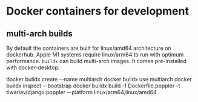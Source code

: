 # Docker containers for development

## multi-arch builds

By default the containers are built for linux/amd64 architecture on dockerhub.
Apple M1 systems require linux/arm64 to run with optimum performance.
`buildx` can build multi-arch images. It comes pre-installed with docker-desktop.

docker buildx create --name multiarch
docker buildx use multiarch
docker buildx inspect --bootstrap
docker buildx build -f Dockerfile.poppler -t tiwariav/django:poppler --platform linux/arm64,linux/amd64 .
